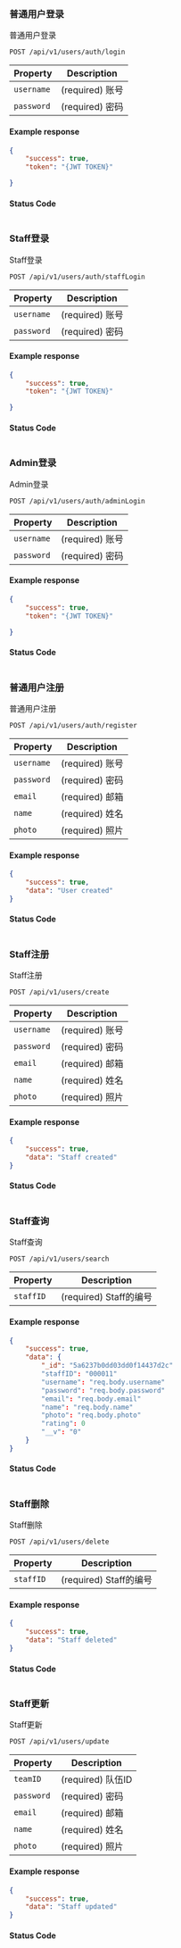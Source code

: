 ### 普通用户登录

普通用户登录

```endpoint
POST /api/v1/users/auth/login
```
Property | Description
---|---
`username` | (required) 账号
`password` | (required) 密码
#### Example response

```json
{
    "success": true,
    "token": "{JWT TOKEN}"

}

```

#### Status Code

```json

```


### Staff登录

Staff登录

```endpoint
POST /api/v1/users/auth/staffLogin
```
Property | Description
---|---
`username` | (required) 账号
`password` | (required) 密码
#### Example response

```json
{
    "success": true,
    "token": "{JWT TOKEN}"

}

```

#### Status Code

```json

```

### Admin登录

Admin登录

```endpoint
POST /api/v1/users/auth/adminLogin
```
Property | Description
---|---
`username` | (required) 账号
`password` | (required) 密码
#### Example response

```json
{
    "success": true,
    "token": "{JWT TOKEN}"

}

```

#### Status Code

```json

```

### 普通用户注册

普通用户注册

```endpoint
POST /api/v1/users/auth/register
```
Property | Description
---|---
`username` | (required) 账号
`password` | (required) 密码
`email` | (required) 邮箱
`name` | (required) 姓名
`photo` | (required) 照片
#### Example response

```json
{
    "success": true,
    "data": "User created"
}

```

#### Status Code

```json

```

### Staff注册

Staff注册

```endpoint
POST /api/v1/users/create
```
Property | Description
---|---
`username` | (required) 账号
`password` | (required) 密码
`email` | (required) 邮箱
`name` | (required) 姓名
`photo` | (required) 照片
#### Example response

```json
{
    "success": true,
    "data": "Staff created"
}

```

#### Status Code

```json

```
### Staff查询

Staff查询

```endpoint
POST /api/v1/users/search
```
Property | Description
---|---
`staffID` | (required) Staff的编号
#### Example response

```json
{
    "success": true,
    "data": {
        "_id": "5a6237b0dd03dd0f14437d2c"
        "staffID": "000011"
        "username": "req.body.username"
        "password": "req.body.password"
        "email": "req.body.email"
        "name": "req.body.name"
        "photo": "req.body.photo"
        "rating": 0
        "__v": "0"
    }
}

```

#### Status Code

```json

```

### Staff删除

Staff删除

```endpoint
POST /api/v1/users/delete
```
Property | Description
---|---
`staffID` | (required) Staff的编号
#### Example response

```json
{
    "success": true,
    "data": "Staff deleted"
}

```

#### Status Code

```json

```

### Staff更新

Staff更新

```endpoint
POST /api/v1/users/update
```
Property | Description
---|---
`teamID` | (required) 队伍ID
`password` | (required) 密码
`email` | (required) 邮箱
`name` | (required) 姓名
`photo` | (required) 照片
#### Example response

```json
{
    "success": true,
    "data": "Staff updated"
}

```

#### Status Code

```json

```
